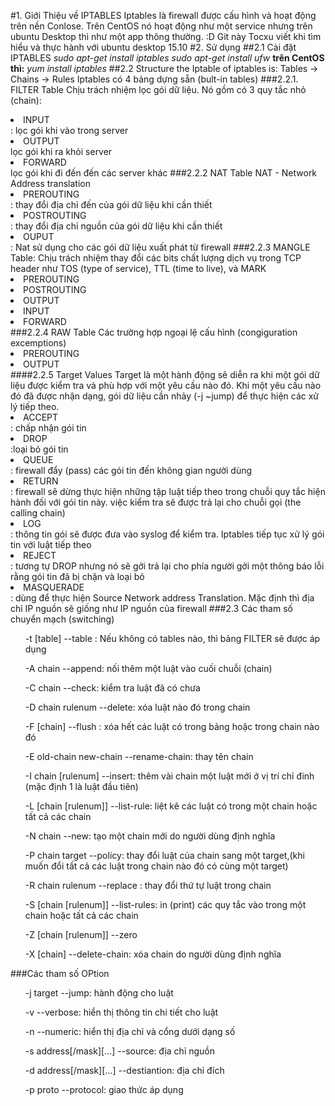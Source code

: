 #1. Giới Thiệu về IPTABLES
Iptables là firewall được cấu hình và hoạt động trên nền Conlose. 
Trên CentOS nó hoạt động như một service nhưng trên ubuntu Desktop thì như một app thông thường. :D
Git này Tocxu viết khi tìm hiểu và thực hành với ubuntu desktop 15.10 
#2. Sử dụng
##2.1 Cài đặt IPTABLES
	*sudo apt-get install iptables*
	*sudo apt-get install ufw*
**trên CentOS thì:** 
	*yum install iptables*
##2.2 Structure
the Iptable of iptables is: Tables -> Chains -> Rules
Iptables có 4 bảng dựng sẵn (bult-in tables)
###2.2.1. FILTER Table
Chịu trách nhiệm lọc gói dữ liệu. Nó gồm có 3 quy tắc nhỏ (chain):
<li>INPUT</li>: lọc gói khi vào trong server
<li>OUTPUT</li> lọc gói khi ra khỏi server
<li>FORWARD</li> lọc gói khi đi đến đến các server khác
###2.2.2 NAT Table
NAT - Network Address translation
<li>PREROUTING</li>: thay đổi địa chỉ đến của gói dữ liệu khi cần thiết
<li>POSTROUTING</li>: thay đổi địa chỉ nguồn của gói dữ liệu khi cần thiết
<li>OUPUT</li>: Nat sử dụng cho các gói dữ liệu xuất phát từ firewall
###2.2.3 MANGLE Table: 
Chịu trách nhiệm thay đổi các bits chất lượng dịch vụ trong TCP header như TOS (type of service), TTL (time to live), và MARK
<li>PREROUTING</li>
<li>POSTROUTING</li>
<li>OUTPUT</li>
<li>INPUT</li>
<li>FORWARD</li>
###2.2.4 RAW Table
Các trường hợp  ngoại lệ cấu hình (congiguration excemptions)
<li>PREROUTING</li>
<li>OUTPUT</li>
####2.2.5 Target Values
Target là một hành động sẽ diễn ra khi một gói dữ liệu được kiểm tra và phù hợp với một yêu cầu nào đó. Khi một yêu cầu nào đó đã được nhận dạng, gói dữ liệu cần nhảy (-j ~jump) để thực hiện các xử lý tiếp theo.
<li>ACCEPT</li>: chấp nhận gói tin
<li>DROP</li>:loại bỏ gói tin
<li>QUEUE</li>: firewall đẩy (pass) các gói tin đến không gian người dùng
<li>RETURN</li>: firewall sẽ dừng thực hiện những tập luật tiếp theo trong chuỗi quy tắc hiện hành đối với gói tin này. việc kiểm tra sẽ được trả lại cho chuỗi gọi (the calling chain)
<li>LOG</li>: thông tin gói sẽ được đưa vào syslog để kiểm tra. Iptables tiếp tục xử lý gói tin với luật tiếp theo
<li>REJECT</li>: tương tự DROP nhưng nó sẽ gởi trả lại cho phía người gởi một thông báo lỗi rằng gói tin đã  bị chặn và loại bỏ
<li>MASQUERADE</li>: dùng để thực hiện Source Network address Translation. Mặc định thì địa chỉ IP nguồn sẽ giống như IP nguồn của firewall
###2.3 Các tham số chuyển mạch (switching)
<ul> -t [table] --table : Nếu không có tables nào, thì bảng FILTER sẽ được áp dụng</ul>
<ul> -A chain --append:  nối thêm một luật vào cuối chuỗi (chain) </ul>
<ul> -C chain --check: kiểm tra luật đã có chưa </ul>
<ul> -D chain rulenum --delete: xóa luật nào đó trong chain</ul>
<ul> -F [chain] --flush : xóa hết các luật có trong bảng hoặc trong chain nào đó</ul>
<ul> -E old-chain new-chain --rename-chain: thay tên chain</ul>
<ul> -I chain [rulenum] --insert: thêm vài chain một luật mới ở vị trí chỉ đinh (mặc định 1 là luật đầu tiên)</ul>
<ul> -L [chain [rulenum]] --list-rule: liệt kê các luật có trong một chain hoặc tất cả các chain</ul>
<ul> -N chain --new: tạo một chain mới do người dùng định nghĩa </ul>
<ul> -P chain target --policy: thay đổi luật của chain sang một target,(khi muốn đổi tất cả các luật trong chain nào đó có cùng một target)</ul>
<ul> -R chain rulenum --replace : thay đổi thứ tự luật trong chain</ul>
<ul> -S [chain [rulenum]] --list-rules: in (print) các quy tắc vào trong một chain hoặc tất cả các chain</ul>
<ul> -Z [chain [rulenum]] --zero </ul>
<ul> -X [chain] --delete-chain: xóa chain do người dùng định nghĩa</ul>
###Các tham số OPtion
<ul> -j target --jump: hành động cho luật</ul>
<ul> -v --verbose: hiển thị thông tin chi tiết cho luật</ul>
<ul> -n --numeric: hiển thị địa chỉ và cổng dưới dạng số</ul>
<ul> -s address[/mask][...] --source: địa chỉ nguồn</ul>
<ul> -d address[/mask][...] --destiantion: địa chỉ đích</ul>
<ul> -p proto --protocol: giao thức áp dụng</ul>

